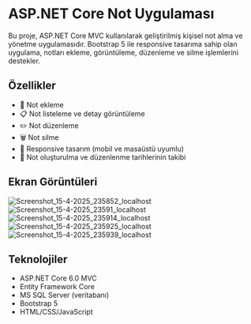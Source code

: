 # ASP.NET Core Not Uygulaması

Bu proje, ASP.NET Core MVC kullanılarak geliştirilmiş kişisel not alma ve yönetme uygulamasıdır. Bootstrap 5 ile responsive tasarıma sahip olan uygulama, notları ekleme, görüntüleme, düzenleme ve silme işlemlerini destekler.

## Özellikler

- 📝 Not ekleme
- 📋 Not listeleme ve detay görüntüleme
- ✏️ Not düzenleme
- 🗑️ Not silme
- 📱 Responsive tasarım (mobil ve masaüstü uyumlu)
- 📅 Not oluşturulma ve düzenlenme tarihlerinin takibi

## Ekran Görüntüleri
![Screenshot_15-4-2025_235852_localhost](https://github.com/user-attachments/assets/51ef19a5-edce-48d6-a6af-e8dfed6762bd)
![Screenshot_15-4-2025_23591_localhost](https://github.com/user-attachments/assets/3b2b66d2-4cbd-465c-abe7-30431cf3bb63)
![Screenshot_15-4-2025_235914_localhost](https://github.com/user-attachments/assets/069f34fc-0d46-4d90-965b-fe6a7fe18d68)
![Screenshot_15-4-2025_235925_localhost](https://github.com/user-attachments/assets/9da53862-e66d-4947-8315-827051790453)
![Screenshot_15-4-2025_235939_localhost](https://github.com/user-attachments/assets/6e2e2681-cc1d-40c0-a3ac-2d45d6d781eb)

## Teknolojiler

- ASP.NET Core 6.0 MVC
- Entity Framework Core
- MS SQL Server (veritabanı)
- Bootstrap 5
- HTML/CSS/JavaScript

